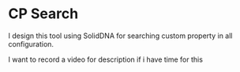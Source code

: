 # CP Search

I design this tool using SolidDNA for searching custom property in all configuration.

I want to record a video for description if i have time for this





